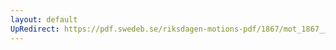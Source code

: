 ```yaml
---
layout: default
UpRedirect: https://pdf.swedeb.se/riksdagen-motions-pdf/1867/mot_1867__fk__00005.pdf
---
```

